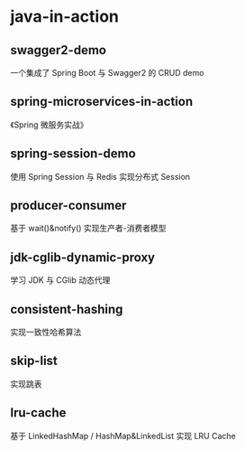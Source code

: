 # java-in-action

## swagger2-demo
一个集成了 Spring Boot 与 Swagger2 的 CRUD demo

## spring-microservices-in-action
《Spring 微服务实战》

## spring-session-demo
使用 Spring Session 与 Redis 实现分布式 Session

## producer-consumer

基于 wait()&notify() 实现生产者-消费者模型

## jdk-cglib-dynamic-proxy
学习 JDK 与 CGlib 动态代理

## consistent-hashing
实现一致性哈希算法

## skip-list
实现跳表

## lru-cache
基于 LinkedHashMap / HashMap&LinkedList 实现 LRU Cache
